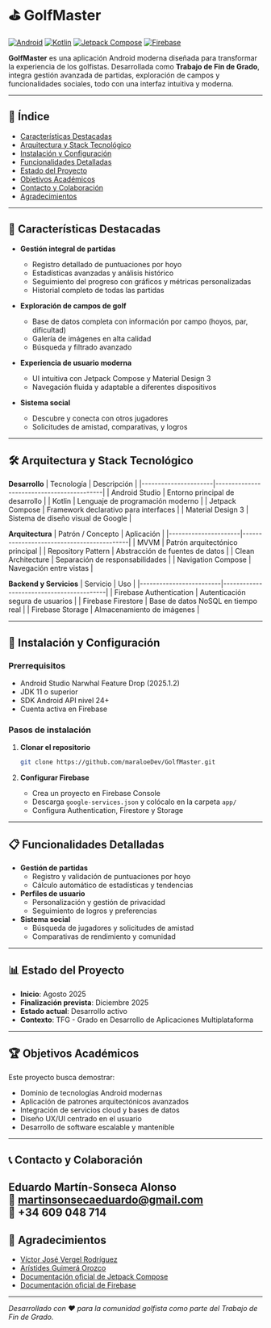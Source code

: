 # ⛳ GolfMaster

[![Android](https://img.shields.io/badge/Platform-Android-brightgreen.svg)](https://android.com)
[![Kotlin](https://img.shields.io/badge/Language-Kotlin-purple.svg)](https://kotlinlang.org)
[![Jetpack Compose](https://img.shields.io/badge/UI-Jetpack%20Compose-blue.svg)](https://developer.android.com/jetpack/compose)
[![Firebase](https://img.shields.io/badge/Backend-Firebase-orange.svg)](https://firebase.google.com)

**GolfMaster** es una aplicación Android moderna diseñada para transformar la experiencia de los golfistas. Desarrollada como **Trabajo de Fin de Grado**, integra gestión avanzada de partidas, exploración de campos y funcionalidades sociales, todo con una interfaz intuitiva y moderna.

---

## 📑 Índice

- [Características Destacadas](#-características-destacadas)
- [Arquitectura y Stack Tecnológico](#-arquitectura-y-stack-tecnológico)
- [Instalación y Configuración](#-instalación-y-configuración)
- [Funcionalidades Detalladas](#-funcionalidades-detalladas)
- [Estado del Proyecto](#-estado-del-proyecto)
- [Objetivos Académicos](#-objetivos-académicos)
- [Contacto y Colaboración](#-contacto-y-colaboración)
- [Agradecimientos](#-agradecimientos)

---

## 🎯 Características Destacadas

- **Gestión integral de partidas**
  - Registro detallado de puntuaciones por hoyo
  - Estadísticas avanzadas y análisis histórico
  - Seguimiento del progreso con gráficos y métricas personalizadas
  - Historial completo de todas las partidas

- **Exploración de campos de golf**
  - Base de datos completa con información por campo (hoyos, par, dificultad)
  - Galería de imágenes en alta calidad
  - Búsqueda y filtrado avanzado

- **Experiencia de usuario moderna**
  - UI intuitiva con Jetpack Compose y Material Design 3
  - Navegación fluida y adaptable a diferentes dispositivos

- **Sistema social**
  - Descubre y conecta con otros jugadores
  - Solicitudes de amistad, comparativas, y logros

---

## 🛠️ Arquitectura y Stack Tecnológico

**Desarrollo**
| Tecnología           | Descripción                               |
|----------------------|-------------------------------------------|
| Android Studio       | Entorno principal de desarrollo           |
| Kotlin               | Lenguaje de programación moderno          |
| Jetpack Compose      | Framework declarativo para interfaces     |
| Material Design 3    | Sistema de diseño visual de Google        |

**Arquitectura**
| Patrón / Concepto    | Aplicación                                |
|----------------------|-------------------------------------------|
| MVVM                 | Patrón arquitectónico principal           |
| Repository Pattern   | Abstracción de fuentes de datos           |
| Clean Architecture   | Separación de responsabilidades           |
| Navigation Compose   | Navegación entre vistas                   |

**Backend y Servicios**
| Servicio                | Uso                                      |
|-------------------------|------------------------------------------|
| Firebase Authentication | Autenticación segura de usuarios         |
| Firebase Firestore      | Base de datos NoSQL en tiempo real       |
| Firebase Storage        | Almacenamiento de imágenes                |

---

## 🚀 Instalación y Configuración

### Prerrequisitos

- Android Studio Narwhal Feature Drop (2025.1.2)
- JDK 11 o superior
- SDK Android API nivel 24+
- Cuenta activa en Firebase

### Pasos de instalación

1. **Clonar el repositorio**
   ```bash
   git clone https://github.com/maraloeDev/GolfMaster.git
   ```

2. **Configurar Firebase**
   - Crea un proyecto en Firebase Console
   - Descarga `google-services.json` y colócalo en la carpeta `app/`
   - Configura Authentication, Firestore y Storage

---

## 📋 Funcionalidades Detalladas

- **Gestión de partidas**
  - Registro y validación de puntuaciones por hoyo
  - Cálculo automático de estadísticas y tendencias
- **Perfiles de usuario**
  - Personalización y gestión de privacidad
  - Seguimiento de logros y preferencias
- **Sistema social**
  - Búsqueda de jugadores y solicitudes de amistad
  - Comparativas de rendimiento y comunidad

---

## 📊 Estado del Proyecto

- **Inicio**: Agosto 2025
- **Finalización prevista**: Diciembre 2025
- **Estado actual**: Desarrollo activo
- **Contexto**: TFG - Grado en Desarrollo de Aplicaciones Multiplataforma

---

## 🏆 Objetivos Académicos

Este proyecto busca demostrar:

- Dominio de tecnologías Android modernas
- Aplicación de patrones arquitectónicos avanzados
- Integración de servicios cloud y bases de datos
- Diseño UX/UI centrado en el usuario
- Desarrollo de software escalable y mantenible

---

## 📞 Contacto y Colaboración

**Eduardo Martín-Sonseca Alonso**  
📧 [martinsonsecaeduardo@gmail.com](mailto:martinsonsecaeduardo@gmail.com)  
📱 +34 609 048 714
---

## 🙏 Agradecimientos

- [Víctor José Vergel Rodríguez](https://www.linkedin.com/in/victor-vergel/?originalSubdomain=es)
- [Arístides Guimerá Orozco](https://www.linkedin.com/in/aristides-guimera-orozco/)
- [Documentación oficial de Jetpack Compose](https://developer.android.com/develop/ui/compose/documentation?hl=es-419)
- [Documentación oficial de Firebase](https://firebase.google.com/docs/reference)

---

*Desarrollado con ❤️ para la comunidad golfista como parte del Trabajo de Fin de Grado.*
